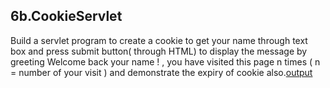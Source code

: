 ## 6b.CookieServlet
Build a servlet program to create a cookie to get your name through text box and press submit
button( through HTML) to display the message by greeting Welcome back your name ! , you have
visited this page n times ( n = number of your visit ) and demonstrate the expiry of cookie also.[output](https://github.com/naushatendulkar/Advanced_java_programs/blob/main/program6_servlet/CookieServlet/6b.png)
